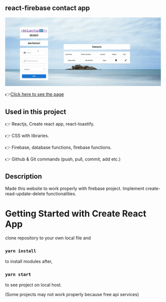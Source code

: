 ## react-firebase contact app
![Animation](https://github.com/bbluechip/react-firebase-contactapp/blob/master/firebase%20contact.gif)


👉[Click here to see the page](https://react-firebase-contactapp.vercel.app/)


## Used in this project
👉 Reactjs, Create react app, react-toastify.

👉 CSS with libraries.

👉 Firebase, database functions, firebase functions.

👉 Github & Git commands (push, pull, commit, add etc.)

## Description
Made this website to work properly with firebase project. Implement create-read-update-delete functionalities.

# Getting Started with Create React App
clone repository to your own local file and

### `yarn install`

to install modules after,

### `yarn start`

to see project on local host. 

(Some projects may not work properly because free api services)

